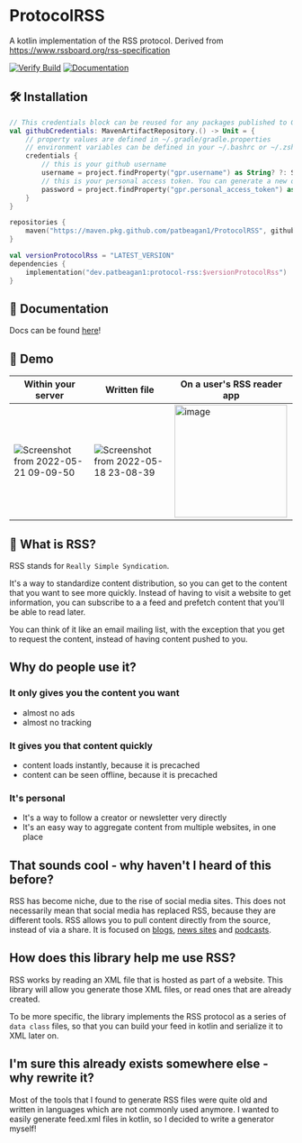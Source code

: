 # ProtocolRSS
A kotlin implementation of the RSS protocol. Derived from https://www.rssboard.org/rss-specification

[![Verify Build](https://github.com/patbeagan1/ProtocolRSS/actions/workflows/main.yml/badge.svg)](https://github.com/patbeagan1/ProtocolRSS/actions/workflows/main.yml)
[![Documentation](https://github.com/patbeagan1/ProtocolRSS/actions/workflows/pages/pages-build-deployment/badge.svg)](https://github.com/patbeagan1/ProtocolRSS/actions/workflows/pages/pages-build-deployment)
## 🛠 Installation

```kotlin
// This credentials block can be reused for any packages published to Github Packages
val githubCredentials: MavenArtifactRepository.() -> Unit = {
    // property values are defined in ~/.gradle/gradle.properties
    // environment variables can be defined in your ~/.bashrc or ~/.zshrc file.
    credentials {
        // this is your github username
        username = project.findProperty("gpr.username") as String? ?: System.getenv("GITHUB_USERNAME")
        // this is your personal access token. You can generate a new one here: https://github.com/settings/tokens
        password = project.findProperty("gpr.personal_access_token") as String? ?: System.getenv("GITHUB_PERSONAL_ACCESS_TOKEN")
    }
}

repositories {
    maven("https://maven.pkg.github.com/patbeagan1/ProtocolRSS", githubCredentials)
}

val versionProtocolRss = "LATEST_VERSION"
dependencies {
    implementation("dev.patbeagan1:protocol-rss:$versionProtocolRss")
}
```

## 📖 Documentation

Docs can be found [here](https://patbeagan1.github.io/ProtocolRSS/index.html)!

## 🌈 Demo

|Within your server|Written file|On a user's RSS reader app|
|--|--|--|
|![Screenshot from 2022-05-21 09-09-50](https://user-images.githubusercontent.com/10187351/169655405-6ac3daeb-7145-47f1-9849-4de315bd08f5.png)|![Screenshot from 2022-05-18 23-08-39](https://user-images.githubusercontent.com/10187351/169202503-9d887b6f-eedd-44c4-9826-da479c542485.png)|<img alt="image" src="https://user-images.githubusercontent.com/10187351/169203679-d476fb41-5640-4683-ac18-31fa1a8aee9b.png" width="200px" />|

## 🤔 What is RSS? 

RSS stands for `Really Simple Syndication`. 

It's a way to standardize content distribution, so you can get to the content that you want to see more quickly. Instead of having to visit a website to get information, you can subscribe to a a feed and prefetch content that you'll be able to read later.

You can think of it like an email mailing list, with the exception that you get to request the content, instead of having content pushed to you.

## Why do people use it?

### It only gives you the content you want
- almost no ads
- almost no tracking

### It gives you that content quickly
- content loads instantly, because it is precached
- content can be seen offline, because it is precached

### It's personal
- It's a way to follow a creator or newsletter very directly
- It's an easy way to aggregate content from multiple websites, in one place 

## That sounds cool - why haven't I heard of this before?

RSS has become niche, due to the rise of social media sites. This does not necessarily mean that social media has replaced RSS, because they are different tools. RSS allows you to pull content directly from the source, instead of via a share. It is focused on [blogs](https://wordpress.com/support/feeds/), [news sites](https://blog.feedspot.com/world_news_rss_feeds/) and [podcasts](https://www.thepodcasthost.com/publishing/what-is-an-rss-feed-for-podcasting/). 

## How does this library help me use RSS?

RSS works by reading an XML file that is hosted as part of a website. This library will allow you generate those XML files, or read ones that are already created.

To be more specific, the library implements the RSS protocol as a series of `data class` files, so that you can build your feed in kotlin and serialize it to XML later on.

## I'm sure this already exists somewhere else - why rewrite it?

Most of the tools that I found to generate RSS files were quite old and written in languages which are not commonly used anymore. I wanted to easily generate feed.xml files in kotlin, so I decided to write a generator myself!
